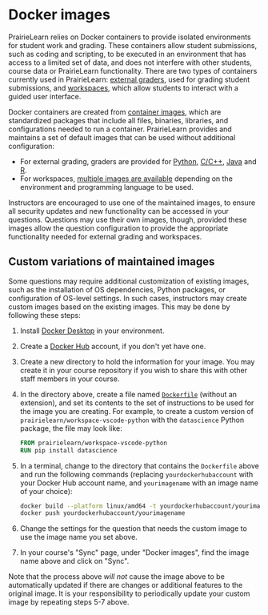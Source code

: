 # Docker images

PrairieLearn relies on Docker containers to provide isolated environments for student work and grading. These containers allow student submissions, such as coding and scripting, to be executed in an environment that has access to a limited set of data, and does not interfere with other students, course data or PrairieLearn functionality. There are two types of containers currently used in PrairieLearn: [external graders](./externalGrading.md), used for grading student submissions, and [workspaces](./workspaces/index.md), which allow students to interact with a guided user interface.

Docker containers are created from [container images](https://docs.docker.com/get-started/docker-concepts/the-basics/what-is-an-image/), which are standardized packages that include all files, binaries, libraries, and configurations needed to run a container. PrairieLearn provides and maintains a set of default images that can be used without additional configuration:

- For external grading, graders are provided for [Python](./python-grader/index.md), [C/C++](./c-grader/index.md), [Java](./java-grader/index.md) and [R](https://github.com/PrairieLearn/PrairieLearn/blob/master/graders/r/README.md).
- For workspaces, [multiple images are available](./workspaces/index.md#maintained-workspace-images) depending on the environment and programming language to be used.

Instructors are encouraged to use one of the maintained images, to ensure all security updates and new functionality can be accessed in your questions. Questions may use their own images, though, provided these images allow the question configuration to provide the appropriate functionality needed for external grading and workspaces.

## Custom variations of maintained images

Some questions may require additional customization of existing images, such as the installation of OS dependencies, Python packages, or configuration of OS-level settings. In such cases, instructors may create custom images based on the existing images. This may be done by following these steps:

1. Install [Docker Desktop](https://docs.docker.com/desktop/) in your environment.
2. Create a [Docker Hub](https://hub.docker.com/) account, if you don't yet have one.
3. Create a new directory to hold the information for your image. You may create it in your course repository if you wish to share this with other staff members in your course.
4. In the directory above, create a file named [`Dockerfile`](https://docs.docker.com/reference/dockerfile/) (without an extension), and set its contents to the set of instructions to be used for the image you are creating. For example, to create a custom version of `prairielearn/workspace-vscode-python` with the `datascience` Python package, the file may look like:

   ```dockerfile
   FROM prairielearn/workspace-vscode-python
   RUN pip install datascience
   ```

5. In a terminal, change to the directory that contains the `Dockerfile` above and run the following commands (replacing `yourdockerhubaccount` with your Docker Hub account name, and `yourimagename` with an image name of your choice):

   ```bash
   docker build --platform linux/amd64 -t yourdockerhubaccount/yourimagename .
   docker push yourdockerhubaccount/yourimagename
   ```

6. Change the settings for the question that needs the custom image to use the image name you set above.
7. In your course's "Sync" page, under "Docker images", find the image name above and click on "Sync".

Note that the process above _will not_ cause the image above to be automatically updated if there are changes or additional features to the original image. It is your responsibility to periodically update your custom image by repeating steps 5-7 above.
